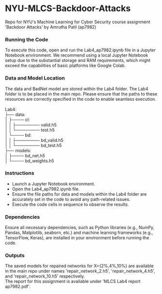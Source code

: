 # NYU-MLCS-Backdoor-Attacks
 Repo for NYU's Machine Learning for Cyber Security course assignment 'Backdoor Attacks' by Amrutha Patil (ap7982)

### Running the Code
To execute this code, open and run the Lab4_ap7982.ipynb file in a Jupyter Notebook environment. We recommend using a local Jupyter Notebook setup due to the substantial storage and RAM requirements, which might exceed the capabilities of basic platforms like Google Colab.

### Data and Model Location
The data and BadNet model are stored within the Lab4 folder. The Lab4 folder is to be placed in the main repo. Please ensure that the paths to these resources are correctly specified in the code to enable seamless execution. \
\
Lab4: \
├── data: \
│   ├──── cl: \
│   │   ├──────── valid.h5 \
│   │   └──────── test.h5 \
│   └──── bd: \
│   │   ├──────── bd_valid.h5 \
│   │   └──────── bd_test.h5 \
├── models: \
│   ├──── bd_net.h5 \
│   └──── bd_weights.h5 

### Instructions
- Launch a Jupyter Notebook environment.
- Open the Lab4_ap7982.ipynb file.
- Ensure the file paths for data and models within the Lab4 folder are accurately set in the code to avoid any path-related issues.
- Execute the code cells in sequence to observe the results.

### Dependencies
Ensure all necessary dependencies, such as Python libraries (e.g., NumPy, Pandas, Matplotlib, seaborn, etc.) and machine learning frameworks (e.g., TensorFlow, Keras), are installed in your environment before running the code.

### Outputs
The saved models for repaired networks for X={2%,4%,10%} are available in the main repo under names 'repair_network_2.h5', 'repair_network_4.h5', and 'repair_network_10.h5' respectively.\
The report for this assignment is available under 'MLCS Lab4 report ap7982.pdf'. 
